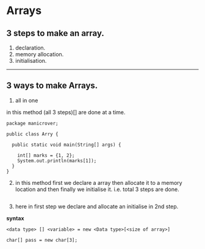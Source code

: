 # Arrays



## 3 steps to make an array.

1. declaration.
2. memory allocation.
3. initialisation.
***

## 3 ways to make Arrays.

1. all in one

in this method (all 3 steps)[] are done at a time.
```
package manicrover;

public class Arry {

  public static void main(String[] args) {

    int[] marks = {1, 2};
    System.out.println(marks[1]);
  }
}

```

2. in this method first we declare a array then allocate it to a memory location and then finally we initialise it.
i.e. total 3 steps are done.

```
```



3. here in first step we declare and allocate an initialise in 2nd step.

**syntax**
```
<data type> [] <variable> = new <Data type>[<size of array>]
```

```
char[] pass = new char[3];
```
